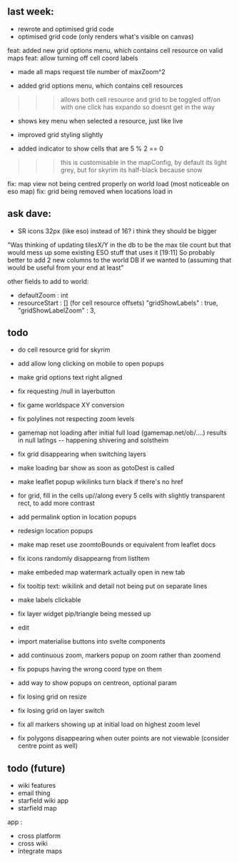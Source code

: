 ## last week:



- rewrote and optimised grid code
- optimised grid code (only renders what's visible on canvas)

feat: added new grid options menu, which contains cell resource on valid maps
feat: allow turning off cell coord labels
- made all maps request tile number of maxZoom^2

- added grid options menu, which contains cell resources
>>> allows both cell resource and grid to be toggled off/on with one click
>>> has expando so doesnt get in the way

- shows key menu when selected a resource, just like live

- improved grid styling slightly

- added indicator to show cells that are 5 % 2 == 0
>>> this is customisable in the mapConfig, by default its light grey, but for skyrim its half-black because snow

fix: map view not being centred properly on world load (most noticeable on eso map)
fix: grid being removed when locations load in


## ask dave:

- SR icons 32px (like eso) instead of 16? i think they should be bigger

"Was thinking of updating tilesX/Y in the db to be the max tile count but that would mess up some existing ESO stuff that uses it
[19:11]
So probably better to add 2 new columns to the world DB if we wanted to (assuming that would be useful from your end at least"


other fields to add to world:

- defaultZoom : int
- resourceStart : [] (for cell resource offsets)
    "gridShowLabels" : true,
    "gridShowLabelZoom" : 3,

## todo

- do cell resource grid for skyrim


- add allow long clicking on mobile to open popups
- make grid options text right aligned
- fix requesting /null in layerbutton
- fix game worldspace XY conversion
- fix polylines not respecting zoom levels
- gamemap not loading after initial full load (gamemap.net/ob/....) results in null latlngs -- happening shivering and solstheim
- fix grid disappearing when switching layers
- make loading bar show as soon as gotoDest is called
- make leaflet popup wikilinks turn black if there's no href
- for grid, fill in the cells up//along every 5 cells with slightly transparent rect, to add more contrast
- add permalink option in location popups
- redesign location popups
- make map reset use zoomtoBounds or equivalent from leaflet docs
- fix icons randomly disappearng from listItem
- make embeded map watermark actually open in new tab
- fix tooltip text: wikilink and detail not being put on separate lines
- make labels clickable
- fix layer widget pip/triangle being messed up
- edit
- import materialise buttons into svelte components
- add continuous zoom, markers popup on zoom rather than zoomend
- fix popups having the wrong coord type on them
- add way to show popups on centreon, optional param
- fix losing grid on resize
- fix losing grid on layer switch
- fix all markers showing up at initial load on highest zoom level
- fix polygons disappearing when outer points are not viewable (consider centre point as well)

## todo (future)
- wiki features
- email thing
- starfield wiki app
- starfield map

app :
- cross platform
- cross wiki
- integrate maps